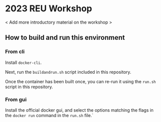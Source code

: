 # 2023 REU Workshop

< Add more introductory material on the workshop >

## How to build and run this environment

### From cli

Install `docker-cli`.

Next, run the `buildandrun.sh` script included in this repository.

Once the container has been built once, you can re-run it using the `run.sh`
script in this repository.

### From gui

Install the official docker gui, and select the options matching the flags in
the `docker run` command in the `run.sh` file.`
